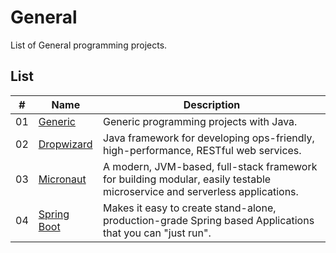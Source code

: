 # General

List of General programming projects.

## List

|  #  | Name                                   | Description                                                                                                               |
| ----| ---------------------------------------| --------------------------------------------------------------------------------------------------------------------------|
|  01 | [Generic](./generic/README.md)         | Generic programming projects with Java.                                                                                   |
|  02 | [Dropwizard](./dropwizard/README.md)   | Java framework for developing ops-friendly, high-performance, RESTful web services.                                       |
|  03 | [Micronaut](./micronaut/README.md)     | A modern, JVM-based, full-stack framework for building modular, easily testable microservice and serverless applications. |
|  04 | [Spring Boot](./spring-boot/README.md) | Makes it easy to create stand-alone, production-grade Spring based Applications that you can "just run".                  |
